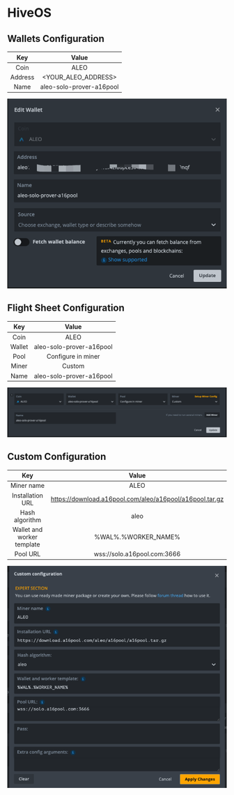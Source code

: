 # HiveOS

## Wallets Configuration

| Key | Value | 
|:---:|:-----:| 
| Coin |  ALEO  |
| Address |  <YOUR_ALEO_ADDRESS>  |
| Name |  aleo-solo-prover-a16pool  |

![](/img/hiveos/a16pool.wallet.png "")

## Flight Sheet Configuration

| Key | Value | 
|:---:|:-----:| 
| Coin |  ALEO  |
| Wallet |  aleo-solo-prover-a16pool  |
| Pool |  Configure in miner  |
| Miner |  Custom  |
| Name |  aleo-solo-prover-a16pool  |

![](/img/hiveos/a16pool.fight.png "")

## Custom Configuration

| Key | Value | 
|:---:|:-----:| 
| Miner name |  ALEO  |
| Installation URL |  https://download.a16pool.com/aleo/a16pool/a16pool.tar.gz  |
| Hash algorithm |  aleo  |
| Wallet and worker template |  %WAL%.%WORKER_NAME%  |
| Pool URL |  wss://solo.a16pool.com:3666  |

![](/img/hiveos/a16pool.custom.png "")